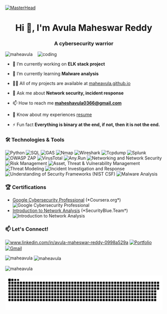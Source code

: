 [![MasterHead](https://github.com/user-attachments/assets/0aabd3a6-3788-432f-bc0e-ed1b92bebdb7
)](https://rishavchanda.io)
<h1 align="center">Hi 👋, I'm Avula Maheswar Reddy</h1>
<h3 align="center">A cybersecurity warrior</h3>
<img align="right" alt="coding" width="400" src="https://user-images.githubusercontent.com/74038190/212750147-854a394f-fee9-4080-9770-78a4b7ece53f.gif">

<p align="left"> <img src="https://komarev.com/ghpvc/?username=maheavula&label=Profile%20views&color=0e75b6&style=flat" alt="maheavula" /> </p>

- 🔭 I’m currently working on **ELK stack project**

- 🌱 I’m currently learning **Malware analysis**

- 👨‍💻 All of my projects are available at [maheavula.github.io](https://maheavula.github.io)

- 💬 Ask me about **Network security, incident response**

- 📫 How to reach me **maheshavula0366@gmail.com**

- 📄 Know about my experiences [resume](https://maheavula.github.io/resume/)

- ⚡ Fun fact **Everything is binary at the end, if not, then it is not the end.**

<h3 align="left">🛠️ Technologies & Tools</h3>
<p align="left">
  <img src="https://img.shields.io/badge/-Python-3776AB?logo=python&logoColor=white&style=flat-square" alt="Python" />
  <img src="https://img.shields.io/badge/-SQL-E3386C?logo=sqlite&logoColor=white&style=flat-square" alt="SQL" />
  <img src="https://img.shields.io/badge/-GAS-4285F4?logo=appscript&logoColor=white&style=flat-square" alt="GAS" />
  <img src="https://img.shields.io/badge/-Nmap-009D38?logo=nmap&logoColor=white&style=flat-square" alt="Nmap" />
  <img src="https://img.shields.io/badge/-Wireshark-4285F4?logo=wireshark&logoColor=white&style=flat-square" alt="Wireshark" />
  <img src="https://img.shields.io/badge/-Tcpdump-000000?logo=tcpdump&logoColor=white&style=flat-square" alt="Tcpdump" />
  <img src="https://img.shields.io/badge/-Splunk-007AFF?logo=splunk&logoColor=white&style=flat-square" alt="Splunk" />
  <img src="https://img.shields.io/badge/-OWASP%20ZAP-F7DF1E?logo=zap&logoColor=black&style=flat-square" alt="OWASP ZAP" />
  <img src="https://img.shields.io/badge/-VirusTotal-8C001A?logo=virustotal&logoColor=white&style=flat-square" alt="VirusTotal" />
  <img src="https://img.shields.io/badge/-Any.Run-007BFF?logo=anyrun&logoColor=white&style=flat-square" alt="Any.Run" />
  <img src="https://img.shields.io/badge/-Networking%20and%20Network%20Security-007AFF?style=flat-square" alt="Networking and Network Security" />
  <img src="https://img.shields.io/badge/-Risk%20Management-FF0000?style=flat-square" alt="Risk Management" />
  <img src="https://img.shields.io/badge/-Asset%2C%20Threat%20%26%20Vulnerability%20Management-008000?style=flat-square" alt="Asset, Threat & Vulnerability Management" />
  <img src="https://img.shields.io/badge/-Threat%20Modeling-FFA500?style=flat-square" alt="Threat Modeling" />
  <img src="https://img.shields.io/badge/-Incident%20Investigation%20and%20Response-808080?style=flat-square" alt="Incident Investigation and Response" />
  <img src="https://img.shields.io/badge/-Understanding%20of%20Security%20Frameworks%20(NIST%20CSF)-0000FF?style=flat-square" alt="Understanding of Security Frameworks (NIST CSF)" />
  <img src="https://img.shields.io/badge/-Malware%20Analysis-00FFFF?style=flat-square" alt="Malware Analysis" />
</p>

<h3 align="left">🏆 Certifications</h3>
<ul>
  <li>
    <a href="https://www.linkedin.com/in/avula-maheswar-reddy-0998a529a/details/certifications/">Google Cybersecurity Professional</a> (*Coursera.org*)
    <img src="https://img.shields.io/badge/Certificate-Awesome-blue" alt="Google Cybersecurity Professional" />
  </li>
  <li>
    <a href="https://www.linkedin.com/in/avula-maheswar-reddy-0998a529a/details/certifications/">Introduction to Network Analysis</a> (*SecurityBlue.Team*)
    <img src="https://img.shields.io/badge/Certificate-Excellent-green" alt="Introduction to Network Analysis" />
  </li>
</ul>

<h3 align="left">📫 Let's Connect!</h3>
<p align="left">
  <a href="https://linkedin.com/in/www.linkedin.com/in/avula-maheswar-reddy-0998a529a" target="blank"><img align="center" src="https://raw.githubusercontent.com/rahuldkjain/github-profile-readme-generator/master/src/images/icons/Social/linked-in-alt.svg" alt="www.linkedin.com/in/avula-maheswar-reddy-0998a529a" height="30" width="40" /></a>
  <a href="https://maheavula.github.io" target="blank"><img align="center" src="https://img.shields.io/badge/-Website-3b5998?logo=google-chrome&logoColor=white&style=flat-square" alt="Portfolio" height="30" width="40" /></a>
  <a href="mailto:maheshavula0366@gmail.com"><img align="center" src="https://img.shields.io/badge/-Gmail-D14836?logo=gmail&logoColor=white&style=flat-square" alt="Gmail" height="30" width="40" /></a>
</p>

<p><img align="left" src="https://github-readme-stats.vercel.app/api/top-langs?username=maheavula&show_icons=true&locale=en&layout=compact" alt="maheavula" /></p>

<p>&nbsp;<img align="center" src="https://github-readme-stats.vercel.app/api?username=maheavula&show_icons=true&locale=en" alt="maheavula" /></p>

<p><img align="center" src="https://github-readme-streak-stats.herokuapp.com/?user=maheavula&" alt="maheavula" /></p>


![snake gif](https://github.com/maheavula/Maheavula/blob/output/github-contribution-grid-snake-dark.svg)
